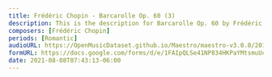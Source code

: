 ```yaml
---
title: Frédéric Chopin - Barcarolle Op. 60 (3)
description: This is the description for Barcarolle Op. 60 by Frédéric Chopin
composers: [Frédéric Chopin]
periods: [Romantic]
audioURL: https://OpenMusicDataset.github.io/Maestro/maestro-v3.0.0/2013/ORIG-MIDI_01_7_10_13_Group_MID--AUDIO_07_R3_2013_wav--3.midi
formURL: https://docs.google.com/forms/d/e/1FAIpQLSe41NP834HKPaYMtsmuUcQJFUDD3VGm2eLki79B96UNhCzWeQ/viewform
date: 2021-08-08T07:43:13-06:00
---
```

